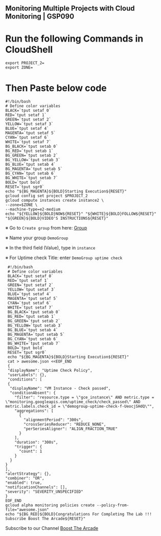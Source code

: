 ## Monitoring Multiple Projects with Cloud Monitoring | GSP090

# Run the following Commands in CloudShell
    export PROJECT_2=
    export ZONE=


# Then Paste below code    

    #!/bin/bash
    # Define color variables
    BLACK=`tput setaf 0`
    RED=`tput setaf 1`
    GREEN=`tput setaf 2`
    YELLOW=`tput setaf 3`
    BLUE=`tput setaf 4`
    MAGENTA=`tput setaf 5`
    CYAN=`tput setaf 6`
    WHITE=`tput setaf 7`
    BG_BLACK=`tput setab 0`
    BG_RED=`tput setab 1`
    BG_GREEN=`tput setab 2`
    BG_YELLOW=`tput setab 3`
    BG_BLUE=`tput setab 4`
    BG_MAGENTA=`tput setab 5`
    BG_CYAN=`tput setab 6`
    BG_WHITE=`tput setab 7`
    BOLD=`tput bold`
    RESET=`tput sgr0`
    echo "${BG_MAGENTA}${BOLD}Starting Execution${RESET}"
    gcloud config set project $PROJECT_2
    gcloud compute instances create instance2 \
    --zone=$ZONE \
    --machine-type=e2-medium
    echo "${YELLOW}${BOLD}NOW${RESET}" "${WHITE}${BOLD}FOLLOW${RESET}" "${GREEN}${BOLD}VIDEO'S INSTRUCTIONS${RESET}"

    

※ Go to `Create group` from here: [Group](https://console.cloud.google.com/monitoring/groups?pli=1)

※ Name your group `DemoGroup`

※ In the third field (Value), type in `instance`

※ For Uptime check Title: enter `DemoGroup uptime check`


     #!/bin/bash
     # Define color variables
     BLACK=`tput setaf 0`
     RED=`tput setaf 1`
     GREEN=`tput setaf 2`
     YELLOW=`tput setaf 3`
     BLUE=`tput setaf 4`
     MAGENTA=`tput setaf 5`
     CYAN=`tput setaf 6`
     WHITE=`tput setaf 7`
     BG_BLACK=`tput setab 0`
     BG_RED=`tput setab 1`
     BG_GREEN=`tput setab 2`
     BG_YELLOW=`tput setab 3`
     BG_BLUE=`tput setab 4`
     BG_MAGENTA=`tput setab 5`
     BG_CYAN=`tput setab 6`
     BG_WHITE=`tput setab 7`
     BOLD=`tput bold`
     RESET=`tput sgr0`
     echo "${BG_MAGENTA}${BOLD}Starting Execution${RESET}"
     cat > awesome.json <<EOF_END
     {
     "displayName": "Uptime Check Policy",
     "userLabels": {},
     "conditions": [
     {
      "displayName": "VM Instance - Check passed",
      "conditionAbsent": {
        "filter": "resource.type = \"gce_instance\" AND metric.type = \"monitoring.googleapis.com/uptime_check/check_passed\" AND metric.labels.check_id = \"demogroup-uptime-check-f-UeocjSHdQ\"",
        "aggregations": [
          {
            "alignmentPeriod": "300s",
            "crossSeriesReducer": "REDUCE_NONE",
            "perSeriesAligner": "ALIGN_FRACTION_TRUE"
          }
        ],
        "duration": "300s",
        "trigger": {
          "count": 1
        }
      }
    }
    ],
    "alertStrategy": {},
    "combiner": "OR",
    "enabled": true,
    "notificationChannels": [],
    "severity": "SEVERITY_UNSPECIFIED"
    }
    EOF_END
    gcloud alpha monitoring policies create --policy-from-file="awesome.json"
    echo "${BG_RED}${BOLD}Congratulations For Completing The Lab !!! Subscribe Boost The Arcade${RESET}"

Subscribe to our Channel
[Boost The Arcade](https://www.youtube.com/@BoostTheArcade)
